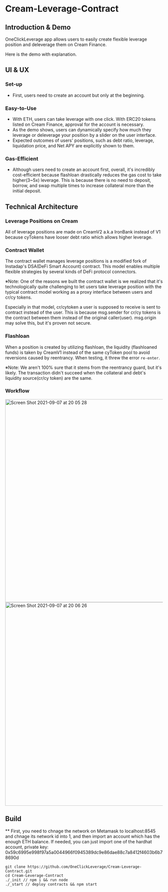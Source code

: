 # Cream-Leverage-Contract

## Introduction & Demo

OneClickLeverage app allows users to easily create flexible leverage position and deleverage them on Cream Finance. 

Here is the demo with explanation.




## UI & UX

### Set-up
- First, users need to create an account but only at the beginning.

### Easy-to-Use
- With ETH, users can take leverage with one click. With ERC20 tokens listed on Cream Finance, approval for the account is necessary. 
- As the demo shows, users can dynamically specify how much they leverage or deleverage your position by a slider on the user interface. 
- Expected outcomes of users' positions, such as debt ratio, leverage, liquidation price, and Net APY are explicitly shown to them.

### Gas-Efficient
- Although users need to create an account first, overall, it's incredibly cost-efficient because flashloan drastically reduces the gas cost to take higher(3~5x) leverage. This is because there is no need to deposit, borrow, and swap multiple times to increase collateral more than the initial deposit.


## Technical Architecture

### Leverage Positions on Cream
All of leverage positions are made on CreamV2 a.k.a IronBank instead of V1 because cyTokens have looser debt ratio which allows higher leverage. 

### Contract Wallet
The contract wallet manages leverage positions is a modified fork of Instadap's DSA(DeFi Smart Account) contract. This model enables multiple flexible strategies by several kinds of DeFi protocol connectors.

※Note: One of the reasons we built the contract wallet is we realized that it's technologically quite challenging to let users take leverage position with the typical contract model working as a proxy interface between users and cr/cy tokens.

Especially in that model, cr/cytoken a user is supposed to receive is sent to contract instead of the user. This is because msg.sender for cr/cy tokens is the contract between them instead of the original caller(user). msg.origin may solve this, but it's proven not secure.

### Flashloan
When a position is created by utilizing flashloan, the liquidity (flashloaned funds) is taken by CreamV1 instead of the same cyToken pool to avoid reversions caused by reentrancy. When testing, it threw the error `re-enter`.

※Note: We aren't 100% sure that it stems from the reentrancy guard, but it's likely. The transaction didn't succeed when the collateral and debt's liquidity source(cr/cy token) are the same.

### Workflow 

<img width="648" alt="Screen Shot 2021-09-07 at 20 05 28" src="https://user-images.githubusercontent.com/88586592/132380896-0113c0e1-2382-4b70-8c96-d802e9517bb6.png">

<img width="650" alt="Screen Shot 2021-09-07 at 20 06 26" src="https://user-images.githubusercontent.com/88586592/132380905-07d9fedc-e3ac-498b-a2e8-61dfd10fb8e2.png">

## Build

** First, you need to chnage the network on Metamask to localhost:8545 and chnage its network id into 1, and then import an account which has the enough ETH balance. If needed, you can just import one of the hardhat account, private key: 0x59c6995e998f97a5a0044966f0945389dc9e86dae88c7a8412f4603b6b78690d

 ```
 git clone https://github.com/OneClickLeverage/Cream-Leverage-Contract.git
 cd Cream-Leverage-Contract
 ./_init // npm i && run node 
 ./_start // deploy contracts && npm start
 
 ```

